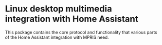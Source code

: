 # Linux desktop multimedia integration with Home Assistant

This package contains the core protocol and functionality that various parts
of the Home Assistant integration with MPRIS need.
